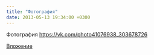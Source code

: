 ```yaml
---
title: "Фотография"
date: 2013-05-13 19:34:00 +0300
---
```


Фотография
https://vk.com/photo41076938_303678726

[Вложение](https://vk.com/photo41076938_303678726)

